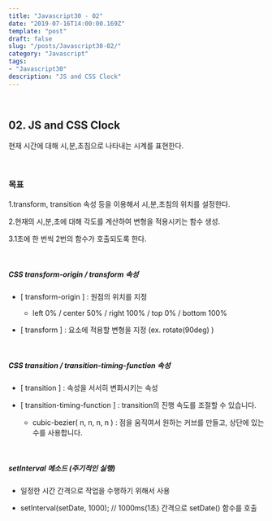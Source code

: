 ```yaml
---
title: "Javascript30 - 02"
date: "2019-07-16T14:00:00.169Z"
template: "post"
draft: false
slug: "/posts/Javascript30-02/"
category: "Javascript"
tags:
- "Javascript30"
description: "JS and CSS Clock"
---
```


<br>

## 02. JS and CSS Clock

현재 시간에 대해 시,분,초침으로 나타내는 시계를 표현한다.

<br>

### 목표

1.transform, transition 속성 등을 이용해서 시,분,초침의 위치를 설정한다.

2.현재의 시,분,초에 대해 각도를 계산하여 변형을 적용시키는 함수 생성.

3.1초에 한 번씩 2번의 함수가 호출되도록 한다.


<br>

##### CSS transform-origin / transform 속성

- [ transform-origin ]
: 원점의 위치를 지정

  - left 0% / center 50% / right 100% / top 0% / bottom 100%

- [ transform ]
: 요소에 적용할 변형을 지정 (ex. rotate(90deg) )

<br>

##### CSS transition / transition-timing-function 속성

- [ transition ]
: 속성을 서서히 변화시키는 속성

- [ transition-timing-function ]
: transition의 진행 속도를 조절할 수 있습니다.

  - cubic-bezier( n, n, n, n ) : 점을 움직여서 원하는 커브를 만들고, 상단에 있는 수를 사용합니다.

<br>

##### setInterval 메소드 (주기적인 실행)

- 일정한 시간 간격으로 작업을 수행하기 위해서 사용

- setInterval(setDate, 1000); // 1000ms(1초) 간격으로 setDate() 함수를 호출
